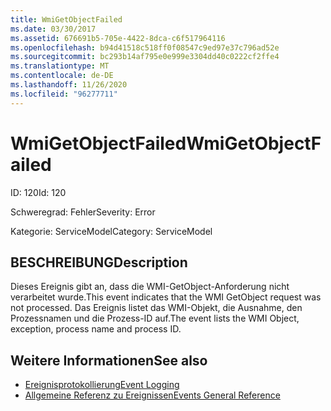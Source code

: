 ```yaml
---
title: WmiGetObjectFailed
ms.date: 03/30/2017
ms.assetid: 676691b5-705e-4422-8dca-c6f517964116
ms.openlocfilehash: b94d41518c518ff0f08547c9ed97e37c796ad52e
ms.sourcegitcommit: bc293b14af795e0e999e3304dd40c0222cf2ffe4
ms.translationtype: MT
ms.contentlocale: de-DE
ms.lasthandoff: 11/26/2020
ms.locfileid: "96277711"
---
```

# <a name="wmigetobjectfailed"></a><span data-ttu-id="854c1-102">WmiGetObjectFailed</span><span class="sxs-lookup"><span data-stu-id="854c1-102">WmiGetObjectFailed</span></span>

<span data-ttu-id="854c1-103">ID: 120</span><span class="sxs-lookup"><span data-stu-id="854c1-103">Id: 120</span></span>  
  
 <span data-ttu-id="854c1-104">Schweregrad: Fehler</span><span class="sxs-lookup"><span data-stu-id="854c1-104">Severity: Error</span></span>  
  
 <span data-ttu-id="854c1-105">Kategorie: ServiceModel</span><span class="sxs-lookup"><span data-stu-id="854c1-105">Category: ServiceModel</span></span>  
  
## <a name="description"></a><span data-ttu-id="854c1-106">BESCHREIBUNG</span><span class="sxs-lookup"><span data-stu-id="854c1-106">Description</span></span>  

 <span data-ttu-id="854c1-107">Dieses Ereignis gibt an, dass die WMI-GetObject-Anforderung nicht verarbeitet wurde.</span><span class="sxs-lookup"><span data-stu-id="854c1-107">This event indicates that the WMI GetObject request was not processed.</span></span> <span data-ttu-id="854c1-108">Das Ereignis listet das WMI-Objekt, die Ausnahme, den Prozessnamen und die Prozess-ID auf.</span><span class="sxs-lookup"><span data-stu-id="854c1-108">The event lists the WMI Object, exception, process name and process ID.</span></span>  
  
## <a name="see-also"></a><span data-ttu-id="854c1-109">Weitere Informationen</span><span class="sxs-lookup"><span data-stu-id="854c1-109">See also</span></span>

- [<span data-ttu-id="854c1-110">Ereignisprotokollierung</span><span class="sxs-lookup"><span data-stu-id="854c1-110">Event Logging</span></span>](index.md)
- [<span data-ttu-id="854c1-111">Allgemeine Referenz zu Ereignissen</span><span class="sxs-lookup"><span data-stu-id="854c1-111">Events General Reference</span></span>](events-general-reference.md)
